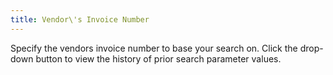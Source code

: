 ```yaml
---
title: Vendor\'s Invoice Number
---
```



Specify the vendors invoice number to base your search on. Click the  drop-down button to view the history of prior search parameter values.
